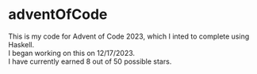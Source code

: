 # adventOfCode
 This is my code for Advent of Code 2023, which I inted to complete using Haskell.   
 I began working on this on 12/17/2023.  
 I have currently earned 8 out of 50 possible stars.  
